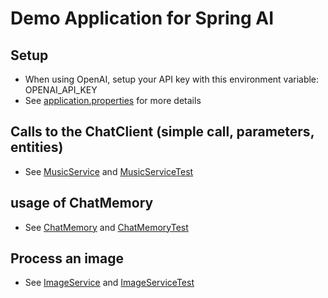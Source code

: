 # Demo Application for Spring AI

## Setup
* When using OpenAI, setup your API key with this environment variable: OPENAI_API_KEY
* See [application.properties](src/main/resources/application.properties) for more details

## Calls to the ChatClient (simple call, parameters, entities)
* See [MusicService](src/main/java/com/spring/music/MusicService.java) and [MusicServiceTest](src/test/java/com/spring/music/MusicServiceTest.java)

## usage of ChatMemory
* See [ChatMemory](src/main/java/com/spring/memory/ChatMemoryService.java) and [ChatMemoryTest](src/test/java/com/spring/memory/ChatMemoryServiceTest.java)

## Process an image
* See [ImageService](src/main/java/com/spring/image/ImageService.java) and [ImageServiceTest](src/test/java/com/spring/image/ImageServiceTest.java)


